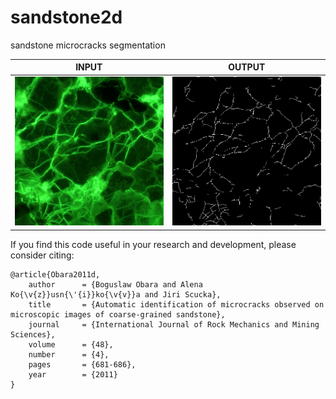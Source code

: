 # sandstone2d
sandstone microcracks segmentation<br/>

| INPUT  | OUTPUT |
| ------------- | ------------- |
| <img src="https://github.com/BoguslawObara/sandstone2d/blob/master/im/sandstone.png" width="250">  | <img src="https://github.com/BoguslawObara/sandstone2d/blob/master/im/sandstone_c.png" width="250"> |

If you find this code useful in your research and development, please consider citing:

    @article{Obara2011d,
        author      = {Boguslaw Obara and Alena Ko{\v{z}}usn{\'{i}}ko{\v{v}}a and Jiri Scucka},
        title       = {Automatic identification of microcracks observed on microscopic images of coarse-grained sandstone},
        journal     = {International Journal of Rock Mechanics and Mining Sciences},
        volume      = {48},
        number      = {4},
        pages       = {681-686},
        year        = {2011}
    }
